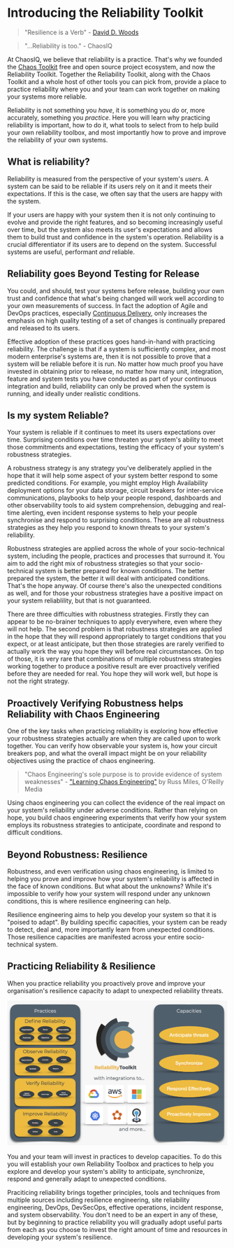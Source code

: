 # Introducing the Reliability Toolkit

> "Resilience is a Verb" - [David D. Woods][woods]

> "...Reliability is too." - ChaosIQ

[woods]: https://www.researchgate.net/publication/329035477_Resilience_is_a_Verb

At ChaosIQ, we believe that reliability is a practice. That's why we founded the [Chaos Toolkit][ctk] free and open source project ecosystem, and now the Reliability Toolkit. Together the Reliability Toolkit, along with the Chaos Toolkit and a whole host of other tools you can pick from, provide a place to practice reliability where you and your team can work together on making your systems more reliable.

[ctk]: https://docs.chaostoolkit.org/

Reliability is not something you _have_, it is something you _do_ or, more accurately, something you _practice_. Here you will learn why practicing reliability is important, how to do it, what tools to select from to help build your own reliability toolbox, and most importantly how to prove and improve the reliability of your own systems.

## What is reliability?

Reliability is measured from the perspective of your system's _users_. A system can be said to be reliable if its users rely on it and it meets their expectations. If this is the case, we often say that the users are happy with the system.

If your users are happy with your system then it is not only continuing to evolve and provide the right features, and so becoming increasingly useful over time, but the system also meets its user's expectations and allows them to build trust and confidence in the system's operation. Reliability is a crucial differentiator if its users are to depend on the system. Successful systems are useful, performant _and_ reliable.

## Reliability goes Beyond Testing for Release

You could, and should, test your systems before release, building your own trust and confidence that what's being changed will work well according to your own measurements of success. In fact the adoption of Agile and DevOps practices, especially [Continuous Delivery][cd], only increases the emphasis on high quality testing of a set of changes is continually prepared and released to its users.

[cd]: https://continuousdelivery.com/

Effective adoption of these practices goes hand-in-hand with practicing reliability. The challenge is that if a system is sufficiently complex, and most modern enterprise's systems are, then it is not possible to prove that a system will be reliable before it is run. No matter how much proof you have invested in obtaining prior to release, no matter how many unit, integration, feature and system tests you have conducted as part of your continuous integration and build, reliability can only be proved when the system is running, and ideally under realistic conditions.

## Is my system Reliable?

Your system is reliable if it continues to meet its users expectations over time. Surprising conditions over time threaten your system's ability to meet those commitments and expectations, testing the efficacy of your system's robustness strategies.

A robustness strategy is any strategy you've deliberately applied in the hope that it will help some aspect of your system better respond to some predicted conditions. For example, you might employ High Availability deployment options for your data storage, circuit breakers for inter-service communications, playbooks to help your people respond, dashboards and other observability tools to aid system comprehension, debugging and real-time alerting, even incident response systems to help your people synchronise and respond to surprising conditions. These are all robustness strategies as they help you respond to known threats to your system's reliability.

Robustness strategies are applied across the whole of your socio-technical system, including the people, practices and processes that surround it. You aim to add the right mix of robustness strategies so that your socio-technical system is better prepared for known conditions. The better prepared the system, the better it will deal with anticipated conditions. That's the hope anyway. Of course there's also the unexpected conditions as well, and for those your robustness strategies have a positive impact on your system reliablility, but that is not guaranteed.

There are three difficulties with robustness strategies. Firstly they can appear to be no-brainer techniques to apply everywhere, even where they will not help. The second problem is that robustness strategies are applied in the hope that they will respond appropriately to target conditions that you expect, or at least anticipate, but then those strategies are rarely verified to actually work the way you hope they will before real circumstances. On top of those, it is very rare that combinations of multiple robustness strategies working together to produce a positive result are ever proactively verified before they are needed for real. You hope they will work well, but hope is not the right strategy.

## Proactively Verifying Robustness helps Reliability with Chaos Engineering

One of the key tasks when practicing reliability is exploring how effective your robustness strategies actually are when they are called upon to work together. You can verify how observable your system is, how your circuit breakers pop, and what the overall impact might be on your reliability objectives using the practice of chaos engineering.

> "Chaos Engineering's sole purpose is to provide evidence of system weaknesses" - ["Learning Chaos Engineering"][learning] by Russ Miles, O'Reilly Media

[learning]: http://shop.oreilly.com/product/0636920251897.do

Using chaos engineering you can collect the evidence of the real impact on your system's reliability under adverse conditions. Rather than relying on hope, you build chaos engineering experiments that verify how your system employs its robustness strategies to anticipate, coordinate and respond to difficult conditions.

## Beyond Robustness: Resilience 

Robustness, and even verification using chaos engineering, is limited to helping you prove and improve how your system's reliability is affected in the face of known conditions. But what about the unknowns? While it's impossible to verify how your system will respond under any unknown conditions, this is where resilience engineering can help.

Resilience engineering aims to help you develop your system so that it is "poised to adapt". By building specific capacities, your system can be ready to detect, deal and, more importantly learn from unexpected conditions. Those resilience capacities are manifested across your entire socio-technical system.

## Practicing Reliability & Resilience

When you practice reliability you proactively prove and improve your organisation's resilience capacity to adapt to unexpected reliability threats.

![Practice reliability to develop resilience capacities][practices]

[practices]: ./images/practices-to-capacities.png

You and your team will invest in practices to develop capacities. To do this you will establish your own Reliability Toolbox and practices to help you explore and develop your system's ability to anticipate, synchronize, respond and generally adapt to unexpected conditions.

Praciticing reliability brings together principles, tools and techniques from multiple sources including resilience engineering, site reliability engineering, DevOps, DevSecOps, effective operations, incident response, and system observability. You don't need to be an expert in any of these, but by beginning to practice reliability you will gradually adopt useful parts from each as you choose to invest the right amount of time and resources in developing your system's resilience.
